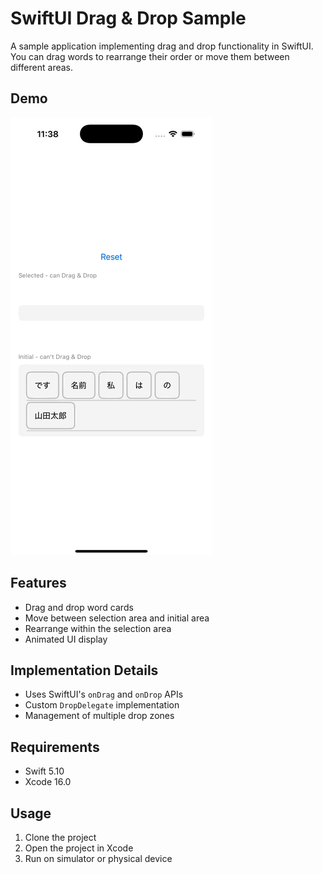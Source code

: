 # SwiftUI Drag & Drop Sample

A sample application implementing drag and drop functionality in SwiftUI. You can drag words to rearrange their order or move them between different areas.

## Demo

![Drag & Drop Demo](docs/demo.gif)

## Features

- Drag and drop word cards
- Move between selection area and initial area
- Rearrange within the selection area
- Animated UI display

## Implementation Details

- Uses SwiftUI's `onDrag` and `onDrop` APIs
- Custom `DropDelegate` implementation
- Management of multiple drop zones

## Requirements

- Swift 5.10
- Xcode 16.0

## Usage

1. Clone the project
2. Open the project in Xcode
3. Run on simulator or physical device
